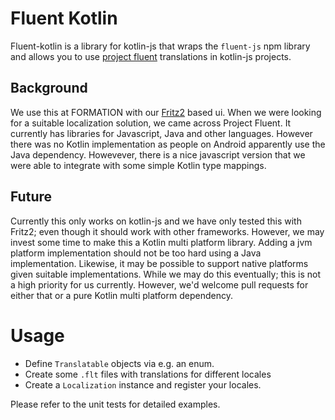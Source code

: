 # Fluent Kotlin

Fluent-kotlin is a library for kotlin-js that wraps the `fluent-js` npm library and allows you to use [project fluent](https://projectfluent.org/) translations in kotlin-js projects.

## Background

We use this at FORMATION with our [Fritz2](https://www.fritz2.dev/) based ui. When we were looking for a suitable localization solution, we came across Project Fluent. It currently has libraries for Javascript, Java and other languages. However there was no Kotlin implementation as people on Android apparently use the Java dependency. Howevever, there is a nice javascript version that we were able to integrate with some simple Kotlin type mappings.

## Future

Currently this only works on kotlin-js and we have only tested this with Fritz2; even though it should work with other frameworks. However, we may invest some time to make this a Kotlin multi platform library. Adding a jvm platform implementation should not be too hard using a Java implementation. Likewise, it may be possible to support native platforms given suitable implementations. While we may do this eventually; this is not a high priority for us currently. However, we'd welcome pull requests for either that or a pure Kotlin multi platform dependency.

# Usage

- Define `Translatable` objects via e.g. an enum.
- Create some `.flt` files with translations for different locales
- Create a `Localization` instance and register your locales.

Please refer to the unit tests for detailed examples.

